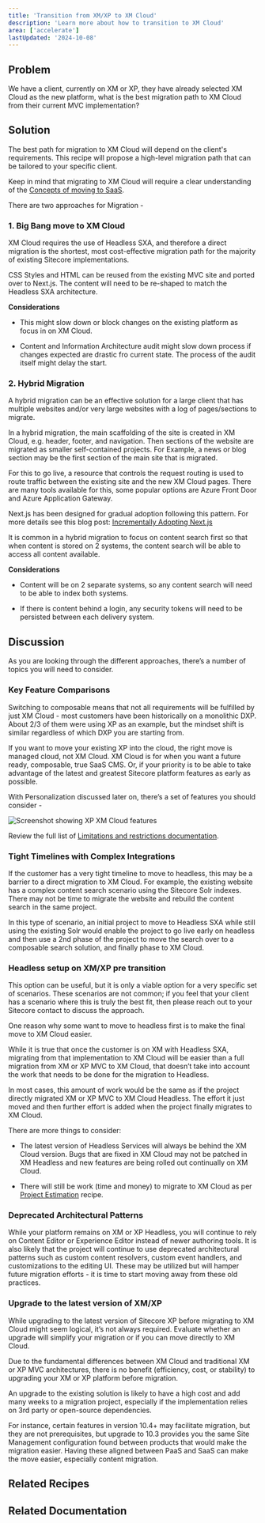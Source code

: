 ```yaml
---
title: 'Transition from XM/XP to XM Cloud'
description: 'Learn more about how to transition to XM Cloud'
area: ['accelerate']
lastUpdated: '2024-10-08'
---
```


## Problem

We have a client, currently on XM or XP, they have already selected XM Cloud as the new platform, what is the best migration path to XM Cloud from their current MVC implementation?

## Solution

The best path for migration to XM Cloud will depend on the client's requirements. This recipe will propose a high-level migration path that can be tailored to your specific client.

Keep in mind that migrating to XM Cloud will require a clear understanding of the [Concepts of moving to SaaS](/learn/accelerate/xm-cloud/pre-development/discovery/moving-to-saas).

There are two approaches for Migration -

### 1. Big Bang move to XM Cloud

XM Cloud requires the use of Headless SXA, and therefore a direct migration is the shortest, most cost-effective migration path for the majority of existing Sitecore implementations.

CSS Styles and HTML can be reused from the existing MVC site and ported over to Next.js. The content will need to be re-shaped to match the Headless SXA architecture.

**Considerations**

- This might slow down or block changes on the existing platform as focus in on XM Cloud.

- Content and Information Architecture audit might slow down process if changes expected are drastic fro current state. The process of the audit itself might delay the start.

### 2. Hybrid Migration

A hybrid migration can be an effective solution for a large client that has multiple websites and/or very large websites with a log of pages/sections to migrate.

In a hybrid migration, the main scaffolding of the site is created in XM Cloud, e.g. header, footer, and navigation. Then sections of the website are migrated as smaller self-contained projects. For Example, a news or blog section may be the first section of the main site that is migrated.

For this to go live, a resource that controls the request routing is used to route traffic between the existing site and the new XM Cloud pages. There are many tools available for this, some popular options are Azure Front Door and Azure Application Gateway.

Next.js has been designed for gradual adoption following this pattern. For more details see this blog post: [Incrementally Adopting Next.js](https://nextjs.org/blog/incremental-adoption)

It is common in a hybrid migration to focus on content search first so that when content is stored on 2 systems, the content search will be able to access all content available.

**Considerations**

- Content will be on 2 separate systems, so any content search will need to be able to index both systems.

- If there is content behind a login, any security tokens will need to be persisted between each delivery system.

## Discussion

As you are looking through the different approaches, there’s a number of topics you will need to consider.

### Key Feature Comparisons

Switching to composable means that not all requirements will be fulfilled by just XM Cloud - most customers have been historically on a monolithic DXP. About 2/3 of them were using XP as an example, but the mindset shift is similar regardless of which DXP you are starting from.

If you want to move your existing XP into the cloud, the right move is managed cloud, not XM Cloud. XM Cloud is for when you want a future ready, composable, true SaaS CMS. Or, if your priority is to be able to take advantage of the latest and greatest Sitecore platform features as early as possible.​

With Personalization discussed later on, there’s a set of features you should consider -

<img src="/images/learn/accelerate/xm-cloud/xm-xp-to-xmc1.png" alt="Screenshot showing XP XM Cloud features"/>

<br/>

Review the full list of [Limitations and restrictions documentation](https://doc.sitecore.com/xmc/en/developers/xm-cloud/limitations-and-restrictions.html).

### Tight Timelines with Complex Integrations

If the customer has a very tight timeline to move to headless, this may be a barrier to a direct migration to XM Cloud. For example, the existing website has a complex content search scenario using the Sitecore Solr indexes. There may not be time to migrate the website and rebuild the content search in the same project.

In this type of scenario, an initial project to move to Headless SXA while still using the existing Solr would enable the project to go live early on headless and then use a 2nd phase of the project to move the search over to a composable search solution, and finally phase to XM Cloud.

### Headless setup on XM/XP pre transition

This option can be useful, but it is only a viable option for a very specific set of scenarios. These scenarios are not common; if you feel that your client has a scenario where this is truly the best fit, then please reach out to your Sitecore contact to discuss the approach.

One reason why some want to move to headless first is to make the final move to XM Cloud easier.  

While it is true that once the  customer is on XM with Headless SXA, migrating from that implementation to XM Cloud will be easier than a full migration from XM or XP MVC to XM Cloud, that doesn’t take into account the work that needs to be done for the migration to Headless.

In most cases, this amount of work would be the same as if the project directly migrated XM or XP MVC to XM Cloud Headless. The effort it just moved and then further effort is added when the project finally migrates to XM Cloud.

There are more things to consider:

- The latest version of Headless Services will always be behind the XM Cloud version.  Bugs that are fixed in XM Cloud may not be patched in XM Headless and new features are being rolled out continually on XM Cloud.

- There will still be work (time and money) to migrate to XM Cloud as per [Project Estimation](/learn/accelerate/xm-cloud/pre-development/project-planning/project-estimation) recipe.

### Deprecated Architectural Patterns

While your platform remains on XM or XP Headless, you will continue to rely on Content Editor or Experience Editor instead of newer authoring tools. It is also likely that the project will continue to use deprecated architectural patterns such as custom content resolvers, custom event handlers, and customizations to the editing UI. These may be utilized but will hamper future migration efforts - it is time to start moving away from these old practices.

### Upgrade to the latest version of XM/XP

While upgrading to the latest version of Sitecore XP before migrating to XM Cloud might seem logical, it’s not always required. Evaluate whether an upgrade will simplify your migration or if you can move directly to XM Cloud.

Due to the fundamental differences between XM Cloud and traditional XM or XP MVC architectures, there is no benefit (efficiency, cost, or stability) to upgrading your XM or XP platform before migration.

An upgrade to the existing solution is likely to have a high cost and add many weeks to a migration project, especially if the implementation relies on 3rd party or open-source dependencies.

For instance, certain features in version 10.4+ may facilitate migration, but they are not prerequisites, but upgrade to 10.3 provides you the same Site Management configuration found between products that would make the migration easier. Having these aligned between PaaS and SaaS can make the move easier, especially content migration.

## Related Recipes

<Row columns={2}>
<Link title="Project Estimation " link="/learn/accelerate/xm-cloud/pre-development/project-planning/project-estimation" />
<Link title="Moving to SaaS - Concepts You Need to Know " link="/learn/accelerate/xm-cloud/pre-development/discovery/moving-to-saas" />
</Row>

## Related Documentation

<Row columns={2}>
<Link title="Incrementally Adopting Next.js " link="https://nextjs.org/blog/incremental-adoption" />
<Link title="Limitations and restrictions " link="https://doc.sitecore.com/xmc/en/developers/xm-cloud/limitations-and-restrictions.html" />
</Row>
